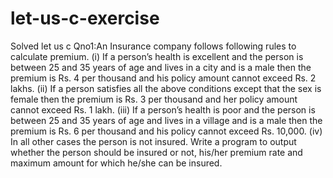 # let-us-c-exercise
Solved let us c
Qno1:An Insurance company follows following rules to calculate premium. 
(i) If a person’s health is excellent and the person is between 25 and 35 years of age and lives in a city and is a male then the premium is Rs. 4 per 
thousand and his policy amount cannot exceed Rs. 2 lakhs. 
(ii) If a person satisfies all the above conditions except that the sex is female then the premium is Rs. 3 per thousand and her policy amount cannot exceed Rs. 1 lakh.
(iii) If a person’s health is poor and the person is between 25 and 35 years of age and lives in a village and 
is a male then the premium is Rs. 6 per thousand and his policy cannot exceed Rs. 10,000. 
(iv) In all other cases the person is not insured. 
Write a program to output whether the person should be insured or not, his/her 
premium rate and maximum amount for which he/she can be insured.
